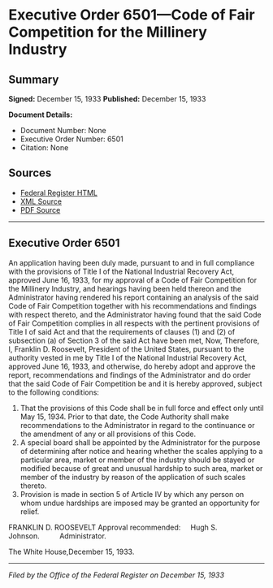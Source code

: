 # Executive Order 6501—Code of Fair Competition for the Millinery Industry

## Summary

**Signed:** December 15, 1933
**Published:** December 15, 1933

**Document Details:**
- Document Number: None
- Executive Order Number: 6501
- Citation: None

## Sources
- [Federal Register HTML](https://www.presidency.ucsb.edu/documents/executive-order-6501-code-fair-competition-for-the-millinery-industry)
- [XML Source](None)
- [PDF Source](None)

---

## Executive Order 6501

An application having been duly made, pursuant to and in full compliance with the provisions of Title I of the National Industrial Recovery Act, approved June 16, 1933, for my approval of a Code of Fair Competition for the Millinery Industry, and hearings having been held thereon and the Administrator having rendered his report containing an analysis of the said Code of Fair Competition together with his recommendations and findings with respect thereto, and the Administrator having found that the said Code of Fair Competition complies in all respects with the pertinent provisions of Title I of said Act and that the requirements of clauses (1) and (2) of subsection (a) of Section 3 of the said Act have been met,
Now, Therefore, I, Franklin D. Roosevelt, President of the United States, pursuant to the authority vested in me by Title I of the National Industrial Recovery Act, approved June 16, 1933, and otherwise, do hereby adopt and approve the report, recommendations and findings of the Administrator and do order that the said Code of Fair Competition be and it is hereby approved, subject to the following conditions:
1. That the provisions of this Code shall be in full force and effect only until May 15, 1934. Prior to that date, the Code Authority shall make recommendations to the Administrator in regard to the continuance or the amendment of any or all provisions of this Code.
2. A special board shall be appointed by the Administrator for the purpose of determining after notice and hearing whether the scales applying to a particular area, market or member of the industry should be stayed or modified because of great and unusual hardship to such area, market or member of the industry by reason of the application of such scales thereto.
3. Provision is made in section 5 of Article IV by which any person on whom undue hardships are imposed may be granted an opportunity for relief.

FRANKLIN D. ROOSEVELT
Approval recommended:     Hugh S. Johnson.          Administrator.

The White House,December 15, 1933.

---

*Filed by the Office of the Federal Register on December 15, 1933*
